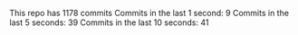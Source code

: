 This repo has 1178 commits
Commits in the last 1 second: 9
Commits in the last 5 seconds: 39
Commits in the last 10 seconds: 41
